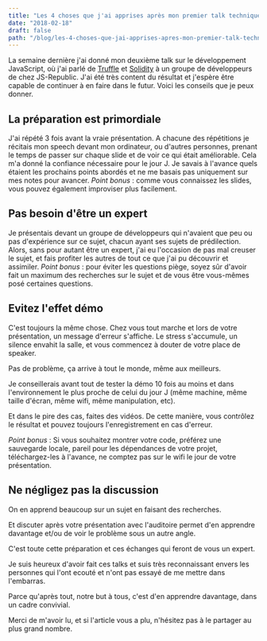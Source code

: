 ```yaml
---
title: "Les 4 choses que j'ai apprises après mon premier talk technique"
date: "2018-02-18"
draft: false
path: "/blog/les-4-choses-que-jai-apprises-apres-mon-premier-talk-technique"
---
```


La semaine dernière j'ai donné mon deuxième talk sur le développement JavaScript, où j'ai parlé de [Truffle](http://truffleframework.com/) et [Solidity](https://soliditylang.com/) à un groupe de développeurs de chez JS-Republic.
J'ai été très content du résultat et j'espère être capable de continuer à en faire dans le futur.
Voici les conseils que je peux donner.

## La préparation est primordiale

J'ai répété 3 fois avant la vraie présentation. A chacune des répétitions je récitais mon speech devant mon ordinateur, ou d'autres personnes, prenant le temps de passer sur chaque slide et de voir ce qui était améliorable.
Cela m'a donné la confiance nécessaire pour le jour J.
Je savais à l'avance quels étaient les prochains points abordés et ne me basais pas uniquement sur mes notes pour avancer.
_Point bonus_ : comme vous connaissez les slides, vous pouvez également improviser plus facilement.

## Pas besoin d'être un expert

Je présentais devant un groupe de développeurs qui n'avaient que peu ou pas d'expérience sur ce sujet, chacun ayant ses sujets de prédilection.
Alors, sans pour autant être un expert, j'ai eu l'occasion de pas mal creuser le sujet, et fais profiter les autres de tout ce que j'ai pu découvrir et assimiler.
_Point bonus_ : pour éviter les questions piège, soyez sûr d'avoir fait un maximum des recherches sur le sujet et de vous être vous-mêmes posé certaines questions.

## Evitez l'effet démo

C'est toujours la même chose. Chez vous tout marche et lors de votre présentation, un message d'erreur s'affiche. Le stress s'accumule, un silence envahit la salle, et vous commencez à douter de votre place de speaker.

Pas de problème, ça arrive à tout le monde, même aux meilleurs.

Je conseillerais avant tout de tester la démo 10 fois au moins et dans l'environnement le plus proche de celui du jour J (même machine, même taille d'écran, même wifi, même manipulation, etc).

Et dans le pire des cas, faites des vidéos. De cette manière, vous contrôlez le résultat et pouvez toujours l'enregistrement en cas d'erreur.

_Point bonus_ : Si vous souhaitez montrer votre code, préférez une sauvegarde locale, pareil pour les dépendances de votre projet, téléchargez-les à l'avance, ne comptez pas sur le wifi le jour de votre présentation.

## Ne négligez pas la discussion

On en apprend beaucoup sur un sujet en faisant des recherches.

Et discuter après votre présentation avec l'auditoire permet d'en apprendre davantage et/ou de voir le problème sous un autre angle.

C'est toute cette préparation et ces échanges qui feront de vous un expert.

Je suis heureux d'avoir fait ces talks et suis très reconnaissant envers les personnes qui l'ont ecouté et n'ont pas essayé de me mettre dans l'embarras.

Parce qu'après tout, notre but à tous, c'est d'en apprendre davantage, dans un cadre convivial.

Merci de m'avoir lu, et si l'article vous a plu, n'hésitez pas à le partager au plus grand nombre.
